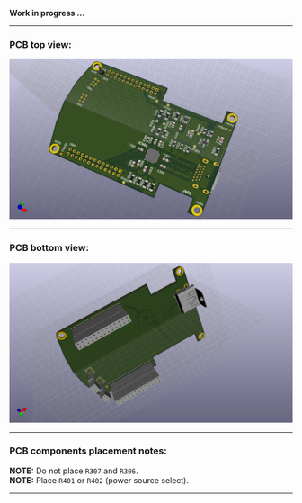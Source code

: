 **Work in progress ...**  

---
### PCB top view:
![RPT GUI Extension Top](./rpt_extension-top.png)  

---
### PCB bottom view:
![RPT GUI Extension Bottom](./rpt_extension-top-bottom.png)  

---
### PCB components placement notes:

**NOTE:** Do not place ```R307``` and ```R306```.  
**NOTE:** Place ```R401``` or ```R402``` (power source select).  

---

